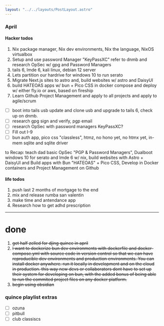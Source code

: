 ```yaml
---
layout: "../../layouts/PostLayout.astro"
---
```


### April

#### Hacker todos

1. Nix package manager, Nix dev environments, Nix the language, NixOS virtualbox
2. Setup and use password Manager "KeyPassXC" refer to dnmb and research OpSec w/ gpg and Password Managers
3. tails 6, lmde 6, kali linux, debian 12 server
4. Lets partition our hardrive for windows 10 to run serato
5. Migrate Next.js sites to astro and, build websites w/ astro and DaisyUI
5. build HATEOAS apps w/ bun + Pico CSS in docker compose and deploy w/ either fly.io or aws, based on fireship
7. Learn Github Project Management and apply to all projects and apply to agile/scrum

- [ ] boot into tails usb update and clone usb and upgrade to tails 6, check up on dnmb.
- [ ] research gpg sign and verify, pgp email
- [ ] research OpSec with password managers KeyPassXC?
- [ ] Fill out I-9
- [ ] bun auth app, pico css "classless", htmz, no hono yet, no htmx yet, in-mem sqlite and sqlite driver

to Recap: teach dad basic OpSec "PGP & Password Managers", Dualboot windows 10 for serato and lmde 6 w/ nix, build websites with Astro + DaisyUI and Build apps with Bun "HATEOAS" + Pico CSS, Develop in Docker containers and Project Management on Github

#### life todos
1. push last 2 months of mortgage to the end
2. mix and release rumba san valentin
3. make time and antendance app
4. Research how to get adhd prescription
---
# done
1. ~~get half zelled for djing quince in april~~
2. ~~I want to dockerize bun dev environments with dockerfile and docker-compose.yml with source code in version control so that we can have reproducible dev environments and production environments. You can install docker anywhere. run it locally in development and on the cloud in production. this way new devs or collaborators dont have to set up their system for developing on bun, with the added bonus of being able to run the commited project files on any docker platform.~~
3. ~~begin using obsidian~~

### quince playlist extras
- [ ] ozuna
- [ ] pitbull
- [ ] club classiscs
